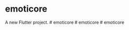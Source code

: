 # emoticore

A new Flutter project.
#   e m o t i c o r e  
 #   e m o t i c o r e  
 #   e m o t i c o r e  
 